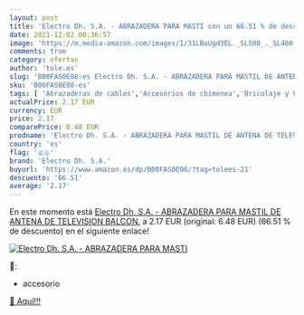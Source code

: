 ```yaml
---
layout: post
title: 'Electro Dh. S.A. - ABRAZADERA PARA MASTI con un 66.51 % de descuento'
date: 2021-12-02 00:36:57
image: 'https://m.media-amazon.com/images/I/31LBoUgd3EL._SL500_._SL400_.jpg'
comments: true
category: ofertas
author: 'tole.es'
slug: 'B00FAS0E08-es Electro Dh. S.A. - ABRAZADERA PARA MASTIL DE ANTENA DE...'
sku: 'B00FAS0E08-es'
tags: [ 'Abrazaderas de cables','Accesorios de chimenea','Bricolaje y herramientas','Chimeneas y accesorios','electro dh. s.a.','television', ]
actualPrice: 2.17 EUR
currency: EUR
price: 2.17
comparePrice: 6.48 EUR
prodname: 'Electro Dh. S.A. - ABRAZADERA PARA MASTIL DE ANTENA DE TELEVISION BALCON.'
country: 'es'
flag: '🇪🇸'
brand: 'Electro Dh. S.A.'
buyurl: 'https://www.amazon.es/dp/B00FAS0E08/?tag=tolees-21'
descuento: '66.51'
average: '2.17'
---
```


En este momento está [Electro Dh. S.A. - ABRAZADERA PARA MASTIL DE ANTENA DE TELEVISION BALCON.](https://www.amazon.es/dp/B00FAS0E08/?tag=tolees-21) a 2.17 EUR (original: 6.48 EUR) (66.51 %  de descuento) en el siguiente enlace!

[![Electro Dh. S.A. - ABRAZADERA PARA MASTI](https://m.media-amazon.com/images/I/31LBoUgd3EL._SL500_._SL400_.jpg)](https://www.amazon.es/dp/B00FAS0E08/?tag=tolees-21)

🔎:

- accesorio

[🛒 Aquí!!!](https://www.amazon.es/dp/B00FAS0E08/?tag=tolees-21)
